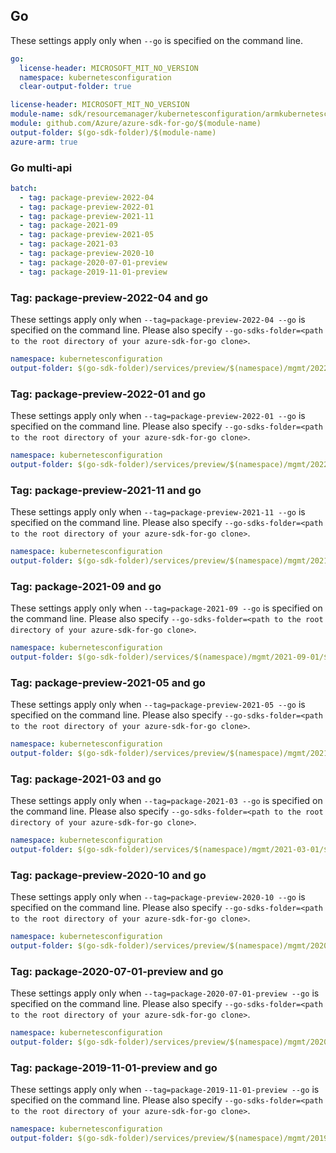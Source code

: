 ## Go

These settings apply only when `--go` is specified on the command line.

```yaml $(go) && !$(track2)
go:
  license-header: MICROSOFT_MIT_NO_VERSION
  namespace: kubernetesconfiguration
  clear-output-folder: true
```

``` yaml $(go) && $(track2)
license-header: MICROSOFT_MIT_NO_VERSION
module-name: sdk/resourcemanager/kubernetesconfiguration/armkubernetesconfiguration
module: github.com/Azure/azure-sdk-for-go/$(module-name)
output-folder: $(go-sdk-folder)/$(module-name)
azure-arm: true
```

### Go multi-api 

``` yaml $(go) && $(multiapi) 
batch: 
  - tag: package-preview-2022-04
  - tag: package-preview-2022-01
  - tag: package-preview-2021-11
  - tag: package-2021-09
  - tag: package-preview-2021-05
  - tag: package-2021-03
  - tag: package-preview-2020-10
  - tag: package-2020-07-01-preview
  - tag: package-2019-11-01-preview 
``` 

### Tag: package-preview-2022-04 and go

These settings apply only when `--tag=package-preview-2022-04 --go` is specified on the command line.
Please also specify `--go-sdks-folder=<path to the root directory of your azure-sdk-for-go clone>`.

```yaml $(tag) == 'package-preview-2022-04' && $(go)
namespace: kubernetesconfiguration
output-folder: $(go-sdk-folder)/services/preview/$(namespace)/mgmt/2022-04-01-preview/$(namespace)
```

### Tag: package-preview-2022-01 and go

These settings apply only when `--tag=package-preview-2022-01 --go` is specified on the command line.
Please also specify `--go-sdks-folder=<path to the root directory of your azure-sdk-for-go clone>`.

```yaml $(tag) == 'package-preview-2022-01' && $(go)
namespace: kubernetesconfiguration
output-folder: $(go-sdk-folder)/services/preview/$(namespace)/mgmt/2022-01-01-preview/$(namespace)
```

### Tag: package-preview-2021-11 and go

These settings apply only when `--tag=package-preview-2021-11 --go` is specified on the command line.
Please also specify `--go-sdks-folder=<path to the root directory of your azure-sdk-for-go clone>`.

```yaml $(tag) == 'package-preview-2021-11' && $(go)
namespace: kubernetesconfiguration
output-folder: $(go-sdk-folder)/services/preview/$(namespace)/mgmt/2021-11-01-preview/$(namespace)
```

### Tag: package-2021-09 and go

These settings apply only when `--tag=package-2021-09 --go` is specified on the command line.
Please also specify `--go-sdks-folder=<path to the root directory of your azure-sdk-for-go clone>`.

```yaml $(tag) == 'package-2021-09' && $(go)
namespace: kubernetesconfiguration
output-folder: $(go-sdk-folder)/services/$(namespace)/mgmt/2021-09-01/$(namespace)
```

### Tag: package-preview-2021-05 and go

These settings apply only when `--tag=package-preview-2021-05 --go` is specified on the command line.
Please also specify `--go-sdks-folder=<path to the root directory of your azure-sdk-for-go clone>`.

```yaml $(tag) == 'package-preview-2021-05' && $(go)
namespace: kubernetesconfiguration
output-folder: $(go-sdk-folder)/services/preview/$(namespace)/mgmt/2021-05-01-preview/$(namespace)
```

### Tag: package-2021-03 and go

These settings apply only when `--tag=package-2021-03 --go` is specified on the command line.
Please also specify `--go-sdks-folder=<path to the root directory of your azure-sdk-for-go clone>`.

```yaml $(tag) == 'package-2021-03' && $(go)
namespace: kubernetesconfiguration
output-folder: $(go-sdk-folder)/services/$(namespace)/mgmt/2021-03-01/$(namespace)
```

### Tag: package-preview-2020-10 and go
These settings apply only when `--tag=package-preview-2020-10 --go` is specified on the command line.
Please also specify `--go-sdks-folder=<path to the root directory of your azure-sdk-for-go clone>`.
```yaml $(tag) == 'package-preview-2020-10' && $(go)
namespace: kubernetesconfiguration
output-folder: $(go-sdk-folder)/services/preview/$(namespace)/mgmt/2020-10-01-preview/$(namespace)
```

### Tag: package-2020-07-01-preview and go
These settings apply only when `--tag=package-2020-07-01-preview --go` is specified on the command line.
Please also specify `--go-sdks-folder=<path to the root directory of your azure-sdk-for-go clone>`.
```yaml $(tag) == 'package-2020-07-01-preview' && $(go)
namespace: kubernetesconfiguration
output-folder: $(go-sdk-folder)/services/preview/$(namespace)/mgmt/2020-07-01-preview/$(namespace)
```

### Tag: package-2019-11-01-preview and go

These settings apply only when `--tag=package-2019-11-01-preview --go` is specified on the command line.
Please also specify `--go-sdks-folder=<path to the root directory of your azure-sdk-for-go clone>`.

```yaml $(tag) == 'package-2019-11-01-preview' && $(go)
namespace: kubernetesconfiguration
output-folder: $(go-sdk-folder)/services/preview/$(namespace)/mgmt/2019-11-01-preview/$(namespace)
```